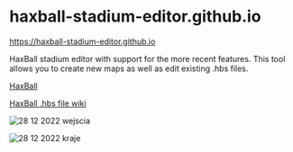 # haxball-stadium-editor.github.io
https://haxball-stadium-editor.github.io

HaxBall stadium editor with support for the more recent features. This tool allows you to create new maps as well as edit existing .hbs files.

[HaxBall](https://www.haxball.com/play)

[HaxBall .hbs file wiki](https://github.com/haxball/haxball-issues/wiki/Stadium-(.hbs)-File) 

![28 12 2022 wejscia](https://user-images.githubusercontent.com/103112562/209797895-ae61da29-5b95-439f-a458-2025a6f8b9e7.png)

![28 12 2022 kraje](https://user-images.githubusercontent.com/103112562/209797917-6d1e268f-bc3c-4d49-8034-28c8cad84e41.png)
